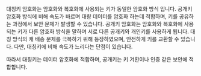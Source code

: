 대칭키 암호화는 암호화와 복호화에 사용되는 키가 동일한 암호화 방식 입니다. 공개키 암호화 방식에 비해 속도가 바르며 대량 데이터를 암호화 하는데 적합하며, 키를 공유하는 과정에서 보안 문제가 발생할 수 있습니다.
공개키 암호화는 암호화와 복호화에  사용되는 키가 다른 암호화 방식을 말하며 서로 다른 공개키와 개인키를 사용하게 됩니다. 대칭 방식의 캐 배송 문제를 극복하기 위해 등장하였으며, 안전하게 키를 교환할 수 있습니다. 다만, 대칭키에 비해 속도가 느리다는 단점이 있습니다.

따라서 대칭키는 데이터 암호화에 적합하며, 공개키는 키 겨환이나 인증 같은 보안에 적합합니다.